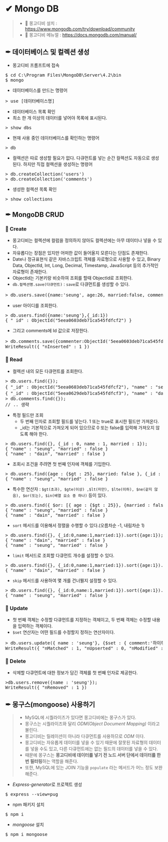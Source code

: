 # ✔ Mongo DB
> - 📌 몽고디비 설치 : https://www.mongodb.com/try/download/community
> - 📌 몽고디비 메뉴얼 : https://docs.mongodb.com/manual/
## ✒ 데이터베이스 및 컬렉션 생성
- 몽고디비 프롬프트에 접속
<pre>
$ cd C:\Program Files\MongoDB\Server\4.2\bin
$ mongo
</pre>

- 데이터베이스를 만드는 명령어
<pre>
> use [데이터베이스명]
</pre>

- 데이터베이스 목록 확인
- 최소 한 개 이상의 데이터를 넣어야 목록에 표시된다.
<pre>
> show dbs
</pre>

- 현재 사용 중인 데이터베이스를 확인하는 명령어
<pre>
> db
</pre>

- 컬렉션은 따로 생성할 필요가 없다. 다큐먼트를 넣는 순간 컬렉션도 자동으로 생성된다. 하지만 직접 컬렉션을 생성하는 명령어
<pre>
> db.createCollection('users')
> db.createCollection('comments')
</pre>

- 생성한 컬렉션 목록 확인
<pre>
> show collections
</pre>

## ✒ MongoDB CRUD

### 🔶 Create
- 몽고디비는 컬렉션에 컬럼을 정의하지 않아도 컬렉션에는 아무 데이터나 넣을 수 있다.
- 자유롭다는 장점은 있지만 어떠한 값이 들어올지 모른다는 단점도 존재한다.
- Date나 정규표현식 같은 자바스크립트 객체를 자료형으로 사용할 수 있고, Binary Data, ObjectId, Int, Long, Decimal, Timestamp, JavaScript 등의 추가적인 자료형이 존재한다.
- ObjectId는 기본키랑 비슷하여 조회를 할때 ObjectId로 조회한다.
- `db.컬렉션명.save(다큐먼트)` : `save`로 다큐먼트를 생성할 수 있다.
<pre>
> db.users.save({name:'seung', age:26, married:false, comment:'안녕하세요.', createdAt:new Date()});
</pre>
- user 아이디를 조회한다.
<pre>
> db.users.find({name:'seung'},{_id:1})
{ "_id" : ObjectId("5eea0603deb71ca545fdfcf2") }
</pre>
- 그리고 comments에 Id 값으로 저장한다.
<pre>
> db.comments.save({commenter:ObjectId('5eea0603deb71ca545fdfcf2'), comment: '안녕하세요.',createdAt:new Date()});
WriteResult({ "nInserted" : 1 })
</pre>

### 🔶 Read
- 컬렉션 내의 모든 다큐먼트를 조회한다.
<pre>
> db.users.find({});
{ "_id" : ObjectId("5eea0603deb71ca545fdfcf2"), "name" : "seung", "age" : 26, "married" : false, "comment" : "안녕하세요.", "createdAt" : ISODate("2020-06-17T12:01:07.775Z") }
{ "_id" : ObjectId("5eea0629deb71ca545fdfcf3"), "name" : "dain", "age" : 22, "married" : false, "comment" : "안녕", "createdAt" : ISODate("2020-06-17T12:01:45.455Z") }
> db.comments.find({});
// .. 생략
</pre>

- 특정 필드만 조회
  - 두 번째 인자로 조회할 필드를 넣는다. 1 또는 true로 표시한 필드만 가져온다.
  - _id는 기본적으로 가져오게 되어 있으므로 0 또는 false를 입력해 가져오지 않도록 해야 한다.
<pre>
> db.users.find({}, {_id : 0, name : 1, married : 1});
{ "name" : "seung", "married" : false }
{ "name" : "dain", "married" : false }
</pre>
- 조회시 조건을 주려면 첫 번째 인자에 객체를 기입한다.
<pre>
> db.users.find({age : {$gt : 25}, married: false }, {_id : 0, name : 1, married : 1});
{ "name" : "seung", "married" : false }
</pre>

- 특수한 연산자 : `$gt(초과), $gte(이상) ,$lt(미만), $lte(이하), $ne(같지 않음), $or(또는), $in(배열 요소 중 하나)` 등이 있다.
<pre>
> db.users.find({ $or: [{ age : {$gt : 25}}, {married : false }]}, {_id : 0,name : 1,married : 1});
{ "name" : "seung", "married" : false }
{ "name" : "dain", "married" : false }
</pre>

- `sort` 메서드를 이용해서 정렬을 수행할 수 있다.(오름차순 -1, 내림차순 1)
<pre>
> db.users.find({}, {_id:0,name:1,married:1}).sort({age:1});
{ "name" : "dain", "married" : false }
{ "name" : "seung", "married" : false }
</pre>

- `limit` 메서드로 조회할 다큐먼트 개수를 설정할 수 있다.
<pre>
> db.users.find({}, {_id:0,name:1,married:1}).sort({age:1}).limit(1);
{ "name" : "dain", "married" : false }
</pre>
- `skip` 메서드를 사용하여 몇 개를 건너뛸지 설정할 수 있다.
<pre>
> db.users.find({}, {_id:0,name:1,married:1}).sort({age:1}).limit(1).skip(1);
{ "name" : "seung", "married" : false }
</pre>

### 🔶 Update
- 첫 번째 객체는 수정할 다큐먼트를 지정하는 객체이고, 두 번째 객체는 수정할 내용을 입력하는 객체이다.
- `$set` 연산자는 어떤 필드를 수정할지 정하는 연산자이다.
<pre>
> db.users.update({ name : 'seung'}, {$set : { comment:'하이루'}});
WriteResult({ "nMatched" : 1, "nUpserted" : 0, "nModified" : 1 })
</pre>

### 🔶 Delete
- 삭제할 다큐먼트에 대한 정보가 담긴 객체를 첫 번째 인자로 제공한다.
<pre>
>db.users.remove({name : 'seung'});
WriteResult({ "nRemoved" : 1 })
</pre>

## ✒ 몽구스(mongoose) 사용하기
> - MySQL에 시퀄라이즈가 있다면 몽고디비에는 몽구스가 있다.
> - 몽구스는 시퀄라이즈와 달리 *ODM(Object Document Mapping)* 이라고 불린다.
> - 몽고디비는 릴레이션이 아니라 다큐먼트를 사용하므로 *ODM* 이다.
> - 몽고디비는 자유롭게 데이터를 넣을 수 있기 때문에 잘못된 자료형의 데이터를 넣을 수도 있고, 다른 다큐먼트에는 없는 필드의 데이터를 넣을 수 있다.
> - 때문에 몽구스는 **몽고디비에 데이터를 넣기 전 노드 서버 단에서 데이터를 한 번 필터링**하는 역할을 해준다.
> - 또한, MySQL에 있는 JOIN 기능을 `populate` 라는 메서드가 어느 정도 보완해준다.

- *Express-generator*로 프로젝트 생성
<pre>$ express --view=pug</pre>
- npm 패키지 설치
<pre>$ npm i</pre>
- *mongoose* 설치
<pre>$ npm i mongoose</pre>